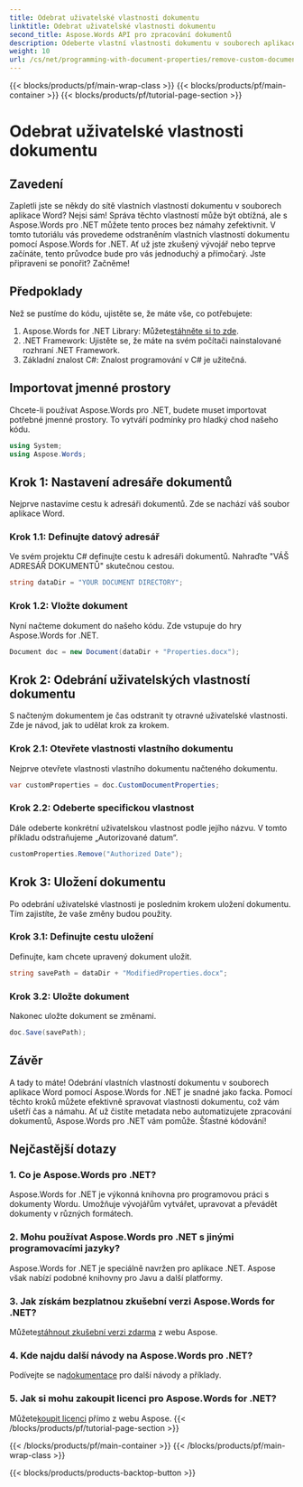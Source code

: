 ```yaml
---
title: Odebrat uživatelské vlastnosti dokumentu
linktitle: Odebrat uživatelské vlastnosti dokumentu
second_title: Aspose.Words API pro zpracování dokumentů
description: Odeberte vlastní vlastnosti dokumentu v souborech aplikace Word pomocí Aspose.Words for .NET. Postupujte podle našeho podrobného průvodce pro rychlé a snadné řešení. Ideální pro vývojáře.
weight: 10
url: /cs/net/programming-with-document-properties/remove-custom-document-properties/
---
```


{{< blocks/products/pf/main-wrap-class >}}
{{< blocks/products/pf/main-container >}}
{{< blocks/products/pf/tutorial-page-section >}}

# Odebrat uživatelské vlastnosti dokumentu

## Zavedení

Zapletli jste se někdy do sítě vlastních vlastností dokumentu v souborech aplikace Word? Nejsi sám! Správa těchto vlastností může být obtížná, ale s Aspose.Words pro .NET můžete tento proces bez námahy zefektivnit. V tomto tutoriálu vás provedeme odstraněním vlastních vlastností dokumentu pomocí Aspose.Words for .NET. Ať už jste zkušený vývojář nebo teprve začínáte, tento průvodce bude pro vás jednoduchý a přímočarý. Jste připraveni se ponořit? Začněme!

## Předpoklady

Než se pustíme do kódu, ujistěte se, že máte vše, co potřebujete:

1.  Aspose.Words for .NET Library: Můžete[stáhněte si to zde](https://releases.aspose.com/words/net/).
2. .NET Framework: Ujistěte se, že máte na svém počítači nainstalované rozhraní .NET Framework.
3. Základní znalost C#: Znalost programování v C# je užitečná.

## Importovat jmenné prostory

Chcete-li používat Aspose.Words pro .NET, budete muset importovat potřebné jmenné prostory. To vytváří podmínky pro hladký chod našeho kódu.

```csharp
using System;
using Aspose.Words;
```

## Krok 1: Nastavení adresáře dokumentů

Nejprve nastavíme cestu k adresáři dokumentů. Zde se nachází váš soubor aplikace Word.

### Krok 1.1: Definujte datový adresář

Ve svém projektu C# definujte cestu k adresáři dokumentů. Nahraďte "VÁŠ ADRESÁŘ DOKUMENTŮ" skutečnou cestou.

```csharp
string dataDir = "YOUR DOCUMENT DIRECTORY";
```

### Krok 1.2: Vložte dokument

Nyní načteme dokument do našeho kódu. Zde vstupuje do hry Aspose.Words for .NET.

```csharp
Document doc = new Document(dataDir + "Properties.docx");
```

## Krok 2: Odebrání uživatelských vlastností dokumentu

S načteným dokumentem je čas odstranit ty otravné uživatelské vlastnosti. Zde je návod, jak to udělat krok za krokem.

### Krok 2.1: Otevřete vlastnosti vlastního dokumentu

Nejprve otevřete vlastnosti vlastního dokumentu načteného dokumentu.

```csharp
var customProperties = doc.CustomDocumentProperties;
```

### Krok 2.2: Odeberte specifickou vlastnost

Dále odeberte konkrétní uživatelskou vlastnost podle jejího názvu. V tomto příkladu odstraňujeme „Autorizované datum“.

```csharp
customProperties.Remove("Authorized Date");
```

## Krok 3: Uložení dokumentu

Po odebrání uživatelské vlastnosti je posledním krokem uložení dokumentu. Tím zajistíte, že vaše změny budou použity.

### Krok 3.1: Definujte cestu uložení

Definujte, kam chcete upravený dokument uložit.

```csharp
string savePath = dataDir + "ModifiedProperties.docx";
```

### Krok 3.2: Uložte dokument

Nakonec uložte dokument se změnami.

```csharp
doc.Save(savePath);
```

## Závěr

A tady to máte! Odebrání vlastních vlastností dokumentu v souborech aplikace Word pomocí Aspose.Words for .NET je snadné jako facka. Pomocí těchto kroků můžete efektivně spravovat vlastnosti dokumentu, což vám ušetří čas a námahu. Ať už čistíte metadata nebo automatizujete zpracování dokumentů, Aspose.Words pro .NET vám pomůže. Šťastné kódování!

## Nejčastější dotazy

### 1. Co je Aspose.Words pro .NET?
Aspose.Words for .NET je výkonná knihovna pro programovou práci s dokumenty Wordu. Umožňuje vývojářům vytvářet, upravovat a převádět dokumenty v různých formátech.

### 2. Mohu používat Aspose.Words pro .NET s jinými programovacími jazyky?
Aspose.Words for .NET je speciálně navržen pro aplikace .NET. Aspose však nabízí podobné knihovny pro Javu a další platformy.

### 3. Jak získám bezplatnou zkušební verzi Aspose.Words for .NET?
 Můžete[stáhnout zkušební verzi zdarma](https://releases.aspose.com/) z webu Aspose.

### 4. Kde najdu další návody na Aspose.Words pro .NET?
 Podívejte se na[dokumentace](https://reference.aspose.com/words/net/) pro další návody a příklady.

### 5. Jak si mohu zakoupit licenci pro Aspose.Words for .NET?
 Můžete[koupit licenci](https://purchase.aspose.com/buy) přímo z webu Aspose.
{{< /blocks/products/pf/tutorial-page-section >}}

{{< /blocks/products/pf/main-container >}}
{{< /blocks/products/pf/main-wrap-class >}}

{{< blocks/products/products-backtop-button >}}
